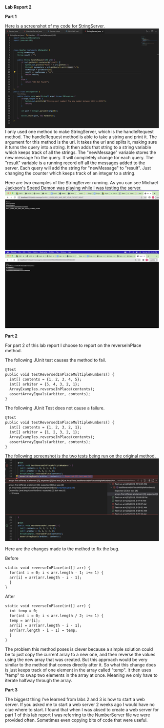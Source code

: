 **Lab Report 2**

**Part 1**

Here is a screenshot of my code for StringServer.
![Image](StringServerCode.png)
I only used one method to make StringServer, which is the handleRequest method. The handleRequest method is able to take a string and print it. The argument for this method is the url. It takes the url and splits it, making sure it turns the query into a string. It then adds that string to a string variable which keeps track of all the strings. The "newMessage" variable stores the new message fro the query. It will completely change for each query. The "result" variable is a running record off all the messages added to the server. Each query will add the string for "newMessage" to "result". Just changing the counter which keeps track of an integer to a string.

Here are two examples of the StringServer running. As you can see Michael Jackson's Speed Demon was playing while I was testing the server.
![Image](StringServer.png)
![Image](StringServer2.png)

**Part 2**

For part 2 of this lab report I choose to report on the reverseInPlace method.

The following JUnit test causes the method to fail.

    @Test
    public void testReversedInPlaceMultipleNumbers() {
      int[] contents = {1, 2, 3, 4, 5};
      int[] arbiter = {5, 4, 3, 2, 1};
      ArrayExamples.reverseInPlace(contents);
      assertArrayEquals(arbiter, contents);
    }

The following JUnit Test does not cause a failure.

    @Test
    public void testReversedInPlaceMultipleNumbers() {
      int[] contents = {1, 2, 3, 2, 1};
      int[] arbiter = {1, 2, 3, 2, 1};
      ArrayExamples.reverseInPlace(contents);
      assertArrayEquals(arbiter, contents);
    }
    
The following screenshot is the two tests being run on the original method.
![Image](ReverseTest.png)

Here are the changes made to the method to fix the bug.

Before

    static void reverseInPlace(int[] arr) {
      for(int i = 0; i < arr.length - 1; i+= 1) {
      arr[i] = arr[arr.length - i - 1];
      }
    }

After

    static void reverseInPlace(int[] arr) {
      int temp = 0;
      for(int i = 0; i < arr.length / 2; i+= 1) {
      temp = arr[i];
      arr[i] = arr[arr.length - i - 1];
      arr[arr.length - i - 1] = temp;
      }
    }
    
The problem this method poses is clever because a simple solution could be to just copy the current array to a new one, and then reverse the values using the new array that was created. But this approach would be very similar to the method that comes directly after it. So what this change does is just keeps track of one element in the array called "temp". It then uses "temp" to swap two elements in the array at once. Meaning we only have to iterate halfway through the array.

**Part 3**

The biggest thing I've learned from labs 2 and 3 is how to start a web server. If you asked me to start a web server 2 weeks ago I would have no clue where to start. I found that when I was aksed to create a web server for part 1 of this lab report I was referring to the NumberServer file we were provided often. Sometimes even copying bits of code that were useful.
